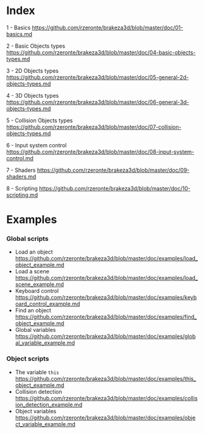 # Index

1 - Basics
  https://github.com/rzeronte/brakeza3d/blob/master/doc/01-basics.md

2 - Basic Objects types
     https://github.com/rzeronte/brakeza3d/blob/master/doc/04-basic-objects-types.md

3 - 2D Objects types
     https://github.com/rzeronte/brakeza3d/blob/master/doc/05-general-2d-objects-types.md

4 - 3D Objects types
     https://github.com/rzeronte/brakeza3d/blob/master/doc/06-general-3d-objects-types.md

5 - Collision Objects types
     https://github.com/rzeronte/brakeza3d/blob/master/doc/07-collision-objects-types.md

6 - Input system control
     https://github.com/rzeronte/brakeza3d/blob/master/doc/08-input-system-control.md

7 - Shaders
     https://github.com/rzeronte/brakeza3d/blob/master/doc/09-shaders.md

8 - Scripting
      https://github.com/rzeronte/brakeza3d/blob/master/doc/10-scripting.md

# Examples

### Global scripts
 - Load an object https://github.com/rzeronte/brakeza3d/blob/master/doc/examples/load_object_example.md
 - Load a scene https://github.com/rzeronte/brakeza3d/blob/master/doc/examples/load_scene_example.md
 - Keyboard control https://github.com/rzeronte/brakeza3d/blob/master/doc/examples/keyboard_control_example.md
 - Find an object https://github.com/rzeronte/brakeza3d/blob/master/doc/examples/find_object_example.md
 - Global variables https://github.com/rzeronte/brakeza3d/blob/master/doc/examples/global_variable_example.md 

### Object scripts
  - The variable `this` https://github.com/rzeronte/brakeza3d/blob/master/doc/examples/this_object_example.md
  - Collision detection https://github.com/rzeronte/brakeza3d/blob/master/doc/examples/collision_detection_example.md
  - Object variables https://github.com/rzeronte/brakeza3d/blob/master/doc/examples/object_variable_example.md

